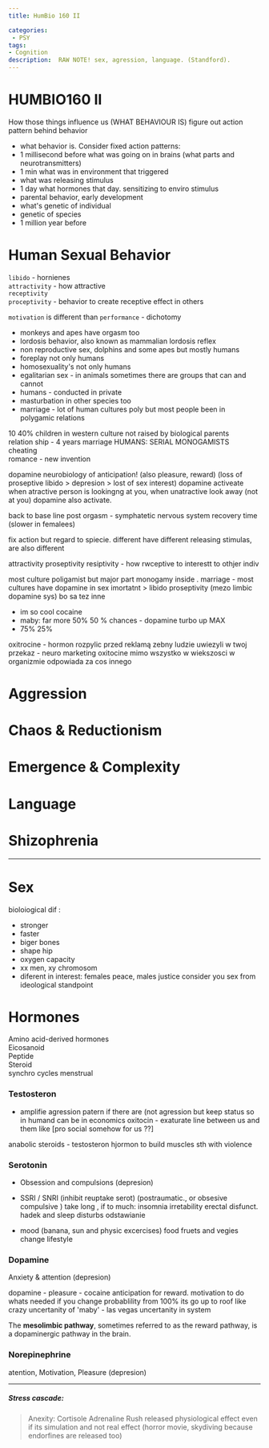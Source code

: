 ```yaml
---
title: HumBio 160 II

categories:
 - PSY
tags:
- Cognition
description:  RAW NOTE! sex, agression, language. (Standford).
---
```



# **HUMBIO160 II**

How those things influence us (WHAT BEHAVIOUR IS)
figure out  action pattern behind behavior

- what behavior is. Consider fixed action patterns:
- 1 millisecond before what was going on in brains (what parts and neurotransmitters)
- 1 min what was in environment that triggered
- what was releasing stimulus
- 1 day what hormones that day. sensitizing to enviro stimulus
- parental behavior, early development
- what's genetic of individual
- genetic of species
- 1 million year before

# Human Sexual Behavior

`libido` - hornienes   
`attractivity` - how attractive  
`receptivity`   
`proceptivity` - behavior to create receptive effect in others    

`motivation` is different than `performance` - dichotomy    


- monkeys and apes have orgasm too
- lordosis behavior, also known as mammalian lordosis reflex
- non reproductive sex, dolphins and some apes but mostly humans
- foreplay not only humans
- homosexuality's not only humans
- egalitarian sex - in animals sometimes there are groups that can and cannot
- humans - conducted in private
- masturbation in other species too  
- marriage - lot of human cultures poly but most people been in polygamic relations


10 40% children in western culture not raised by biological parents   
relation ship - 4 years marriage HUMANS: SERIAL MONOGAMISTS   
cheating  
romance - new invention   


dopamine neurobiology of  anticipation! (also pleasure, reward)  (loss of proseptive libido > depresion > lost of sex interest)
dopamine activeate when atractive person is lookingng at you,
when unatractive look away (not at you) dopamine also activate.


back to base line post orgasm -  symphatetic nervous system recovery time  (slower in femalees)

fix action but regard to spiecie. different have different
releasing stimulas, are also different

attractivity
proseptivity
resiptivity - how rwceptive to interestt to othjer indiv

most culture poligamist but major part monogamy inside .
marriage - most cultures have
dopamine in sex imortatnt > libido proseptivity (mezo limbic dopamine sys) bo sa tez inne


- im so cool cocaine
- maby: far more 50% 50 % chances - dopamine turbo up MAX  
- 75% 25%  

oxitrocine - hormon  rozpylic przed reklamą zebny ludzie uwiezyli w twoj przekaz - neuro marketing
oxitocine mimo wszystko w wiekszosci w organizmie odpowiada za cos innego   
# Aggression
# Chaos & Reductionism
# Emergence & Complexity
# Language
# Shizophrenia

--------------------------------------------------------------------------


# Sex

bioloiogical dif :

- stronger
- faster
- biger bones
- shape hip
- oxygen capacity
- xx men, xy chromosom
- diferent in interest: females peace, males justice
consider you sex from ideological standpoint






# Hormones


Amino acid-derived hormones  
Eicosanoid  
Peptide  
Steroid  
synchro cycles menstrual  

### Testosteron
- amplifie agression patern if there are (not agression  but keep status so in humand can be in economics
oxitocin - exaturate line between us and them  like [pro social somehow for us ??]

anabolic steroids  - testosteron hjormon to build muscles sth with violence



### Serotonin
- Obsession and compulsions
(depresion)

- SSRI / SNRI (inhibit reuptake serot) (postraumatic., or obsesive compulsive ) take long , if to much:  insomnia irretability erectal disfunct.  hadek and sleep disturbs odstawianie

- mood  (banana, sun and physic excercises) food fruets and vegies
change lifestyle

### Dopamine
Anxiety & attention
(depresion)

dopamine - pleasure - cocaine  anticipation for reward. motivation to do whats needed
if you change probablility from 100% its go up to roof like crazy uncertanity of 'maby'  - las vegas  uncertanity in system

The **mesolimbic pathway**, sometimes referred to as the reward pathway, is a dopaminergic pathway in the brain.

### Norepinephrine
atention, Motivation, Pleasure
(depresion)





----
##### Stress cascade:
>Anexity: Cortisole Adrenaline Rush released physiological effect even if its simulation and not real effect (horror movie, skydiving because endorfines are released too)  
